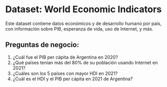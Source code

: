 # Dataset: World Economic Indicators

Este dataset contiene datos económicos y de desarrollo humano por país, con información sobre PIB, esperanza de vida, uso de Internet, y más.

## Preguntas de negocio:

1. ¿Cuál fue el PIB per cápita de Argentina en 2020?
2. ¿Qué países tenían más del 80% de su población usando Internet en 2021?
3. ¿Cuáles son los 5 países con mayor HDI en 2021?
4. ¿Cuál es el HDI y el PIB per cápita en 2021 de Argentina?